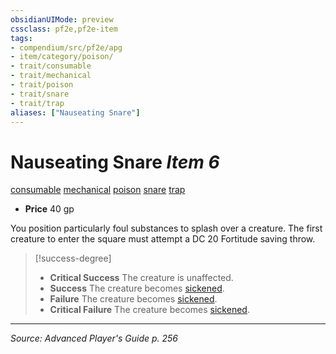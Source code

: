 ```yaml
---
obsidianUIMode: preview
cssclass: pf2e,pf2e-item
tags:
- compendium/src/pf2e/apg
- item/category/poison/
- trait/consumable
- trait/mechanical
- trait/poison
- trait/snare
- trait/trap
aliases: ["Nauseating Snare"]
---
```

# Nauseating Snare *Item 6*  
[consumable](consumable.md "Consumable Item Trait")  [mechanical](mechanical.md "Mechanical Hazard Trait")  [poison](Reference/Rules/Traits/poison.md "Poison Effect Trait")  [snare](snare.md "Snare Item Trait")  [trap](trap.md "Trap Hazard Trait")  

- **Price** 40 gp

You position particularly foul substances to splash over a creature. The first creature to enter the square must attempt a DC 20 Fortitude saving throw.

> [!success-degree] 
> - **Critical Success** The creature is unaffected.
> - **Success** The creature becomes [sickened](conditions.md#Sickened).
> - **Failure** The creature becomes [sickened](conditions.md#Sickened).
> - **Critical Failure** The creature becomes [sickened](conditions.md#Sickened).


---
*Source: Advanced Player's Guide p. 256*